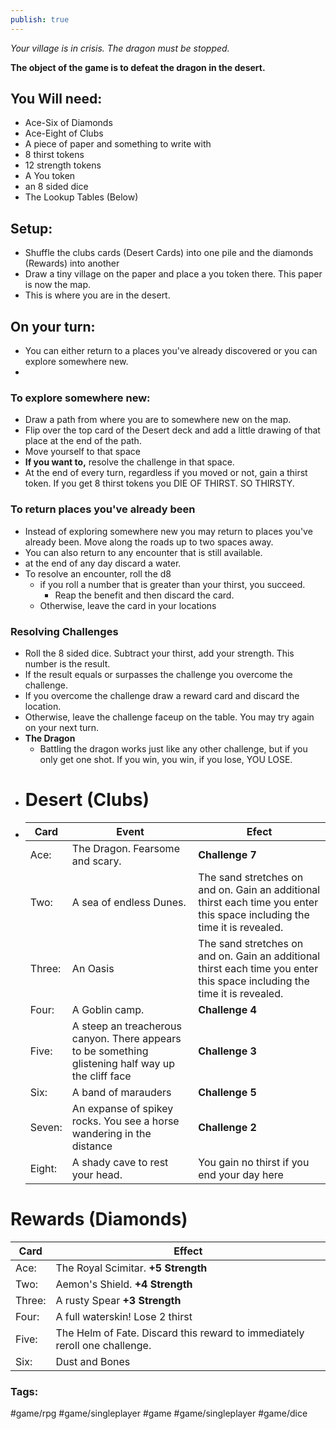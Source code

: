 ```yaml
---
publish: true
---
```

_Your village is in crisis. The dragon must be stopped._

**The object of the game is to defeat the dragon in the desert.**

## You Will need:
- Ace-Six of Diamonds
- Ace-Eight of Clubs
- A piece of paper and something to write with
- 8 thirst tokens
- 12 strength tokens
- A You token
- an 8 sided dice
- The Lookup Tables (Below)
## Setup:
- Shuffle the clubs cards (Desert Cards) into one pile and the diamonds (Rewards) into another
- Draw a tiny village on the paper and place a you token there. This paper is now the map.
- This is where you are in the desert.
## On your turn:
- You can either return to a places you've already discovered or you can explore somewhere new.
-
### To explore somewhere new:
- Draw a path from where you are to somewhere new on the map.
- Flip over the top card of the Desert deck and add a little drawing of that place at the end of the path.
- Move yourself to that space
- **If you want to,** resolve the challenge in that space.
- At the end of every turn, regardless if you moved or not, gain a thirst token. If you get 8 thirst tokens you DIE OF THIRST. SO THIRSTY.
### To return places you've already been
- Instead of exploring somewhere new you may return to places you've already been. Move along the roads up to two spaces away.
- You can also return to any encounter that is still available.
- at the end of any day discard a water.
- To resolve an encounter, roll the d8
	- if you roll a number that is greater than your thirst, you succeed.
		- Reap the benefit and then discard the card.
	- Otherwise, leave the card in your locations
### Resolving Challenges
- Roll the 8 sided dice. Subtract your thirst, add your strength. This number is the result.
- If the result equals or surpasses the challenge you overcome the challenge.
- If you overcome the challenge draw a reward card and discard the location.
- Otherwise, leave the challenge faceup on the table. You may try again on your next turn.
- **The Dragon**
	- Battling the dragon works just like any other challenge, but if you only get one shot. If you win, you win, if you lose, YOU LOSE.
- # Desert (Clubs)
- | Card                     | Event                                                                          | Efect                                                                                                                     |
  | ---------- |--------------------------------------------------------------------------- | ------------------------------------------------------------------------------------------------------------------------- |
  | Ace:   | The Dragon. Fearsome and scary.                                                                    | **Challenge 7**                                                                                                           |
  | Two:   | A sea of endless Dunes.                                                                            | The sand stretches on and on. Gain an additional thirst each time you enter this space including the time it is revealed. |
  | Three: | An Oasis                                                                                           | The sand stretches on and on. Gain an additional thirst each time you enter this space including the time it is revealed. |
  | Four:  | A Goblin camp.                                                                                     | **Challenge 4**                                                                                                           |
  | Five:  | A steep an treacherous canyon. There appears to be something glistening half way up the cliff face | **Challenge 3**                                                                                                           |
  | Six:   | A band of marauders                                                                                | **Challenge 5**                                                                                                           |
  | Seven: | An expanse of spikey rocks. You see a horse wandering in the distance                              | **Challenge 2**                                                                                                           |
  | Eight: | A shady cave to rest your head.                                                                    | You gain no thirst if you end your day here                                                                               |
# Rewards (Diamonds)
| Card   | Effect                                                                     |
| ------ | -------------------------------------------------------------------------- |
| Ace:   | The Royal Scimitar. **+5 Strength**                                        |
| Two:   | Aemon's Shield. **+4 Strength**                                            |
| Three: | A rusty Spear **+3 Strength**                                              |
| Four:  | A full waterskin! Lose 2 thirst                                            |
| Five:  | The Helm of Fate. Discard this reward to immediately reroll one challenge. |
| Six:   | Dust and Bones                                                             |
### Tags:
 #game/rpg #game/singleplayer #game #game/singleplayer #game/dice